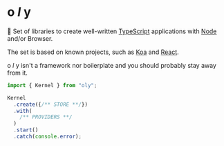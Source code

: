 # o *l* y

🦊 Set of libraries to create well-written [TypeScript](https://github.com/Microsoft/TypeScript) applications with [Node](https://nodejs.org/en/) and/or Browser.

The set is based on known projects, such as [Koa](https://github.com/koajs/koa) and [React](https://github.com/facebook/react).

o *l* y isn't a framework nor boilerplate and you should probably stay away from it.

```typescript
import { Kernel } from "oly";

Kernel
  .create({/** STORE **/})
  .with(
    /** PROVIDERS **/
  )
  .start()
  .catch(console.error);
```
